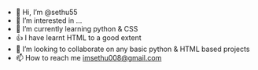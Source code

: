 - 👋 Hi, I’m @sethu55
- 👀 I’m interested in ...
- 🌱 I’m currently learning python & CSS
- 👍 I have learnt HTML to a good extent
- 💞️ I’m looking to collaborate on any basic python & HTML based projects
- 📫 How to reach me imsethu008@gmail.com

<!---
sethu55/sethu55 is a ✨ special ✨ repository because its `README.md` (this file) appears on your GitHub profile.
You can click the Preview link to take a look at your changes.
--->
